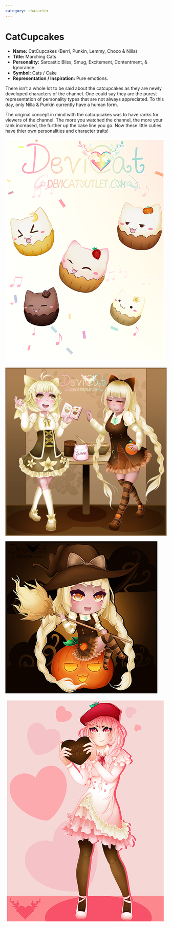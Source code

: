 ```yaml
---
category: character
---
```

# CatCupcakes

* **Name:** CatCupcakes (Berri, Punkin, Lemmy, Choco & Nilla)
* **Title:** Marching Cats
* **Personality:** Sarcastic Bliss, Smug, Excitement, Contentment, & Ignorance.
* **Symbol:** Cats / Cake
* **Representation / Inspiration:** Pure emotions.

There isn’t a whole lot to be said about the catcupcakes as they are newly
developed characters of the channel. One could say they are the purest
representation of personality types that are not always appreciated. To this
day, only Nilla & Punkin currently have a human form.

The original concept in mind with the catcupcakes was to have ranks for viewers
of the channel. The more you watched the channel, the more your rank increased,
the further up the cake line you go. Now these little cuties have thier own personalities and character traits!

![Cats Carnival](img/catscarnival.png)

![Nilla and Punkin: Bake-Off](img/nilla_punkin_bakeoff.png)

![Punkin: Chibi Witch](img/punkin_chibiwitch.png)

![BerriChan 2018](img/berrichan_2018.png)